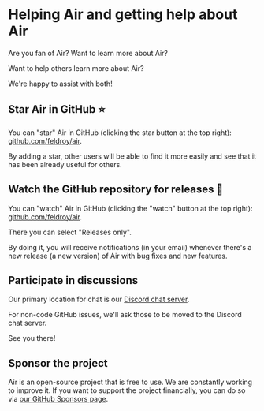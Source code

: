 # Helping Air and getting help about Air

Are you fan of Air? Want to learn more about Air?

Want to help others learn more about Air?

We're happy to assist with both!

## Star **Air** in GitHub  ⭐️

You can "star" Air in GitHub (clicking the star button at the top right): [github.com/feldroy/air](https://github.com/feldroy/air).

By adding a star, other users will be able to find it more easily and see that it has been already useful for others.

## Watch the GitHub repository for releases 👀

You can "watch" Air in GitHub (clicking the "watch" button at the top right): [github.com/feldroy/air](https://github.com/feldroy/air).

There you can select "Releases only".

By doing it, you will receive notifications (in your email) whenever there's a new release (a new version) of Air with bug fixes and new features.

## Participate in discussions

Our primary location for chat is our [Discord chat server](https://discord.gg/znf8vPsz47).

For non-code GitHub issues, we'll ask those to be moved to the Discord chat server.

See you there!

## Sponsor the project

Air is an open-source project that is free to use. We are constantly working to improve it. If you want to support the project financially, you can do so via <a href="https://github.com/sponsors/feldroy" target="_blank">our GitHub Sponsors page</a>.
